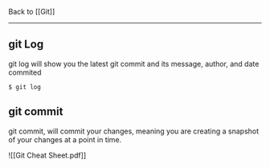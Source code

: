 Back to [[Git]]
***
## git Log
git log will show you the latest git commit and its message, author, and date commited
```
$ git log
```

## git commit
git commit, will commit your changes, meaning you are creating a snapshot of your changes at a point in time. 

![[Git Cheat Sheet.pdf]]